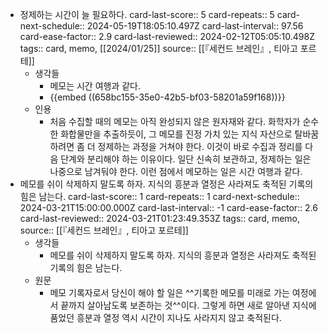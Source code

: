 - 정제하는 시간이 늘 필요하다.
  card-last-score:: 5
  card-repeats:: 5
  card-next-schedule:: 2024-05-19T18:05:10.497Z
  card-last-interval:: 97.56
  card-ease-factor:: 2.9
  card-last-reviewed:: 2024-02-12T05:05:10.498Z
  tags:: card, memo, [[2024/01/25]] 
  source:: [[『세컨드 브레인』, 티아고 포르테]]
	- 생각들
		- 메모는 시간 여행과 같다.
		- {{embed ((658bc155-35e0-42b5-bf03-58201a59f168))}}
	- 인용
		- 처음 수집할 때의 메모는 아직 완성되지 않은 원자재와 같다. 화학자가 순수한 화합물만을 추출하듯이, 그 메모를 진정 가치 있는 지식 자산으로 탈바꿈하려면 좀 더 정제하는 과정을 거쳐야 한다. 이것이 바로 수집과 정리를 다음 단계와 분리해야 하는 이유이다. 일단 신속히 보관하고, 정제하는 일은 나중으로 남겨둬야 한다. 이런 점에서 메모하는 일은 시간 여행과 같다.
- 메모를 쉬이 삭제하지 말도록 하자. 지식의 흥분과 열정은 사라져도 축적된 기록의 힘은 남는다.
  card-last-score:: 1
  card-repeats:: 1
  card-next-schedule:: 2024-03-21T15:00:00.000Z
  card-last-interval:: -1
  card-ease-factor:: 2.6
  card-last-reviewed:: 2024-03-21T01:23:49.353Z
  tags:: card, memo,
  source:: [[『세컨드 브레인』, 티아고 포르테]]
	- 생각들
		- 메모를 쉬이 삭제하지 말도록 하자. 지식의 흥분과 열정은 사라져도 축적된 기록의 힘은 남는다.
	- 원문
		- 메모 기록자로서 당신이 해야 할 일은 ^^기록한 메모를 미래로 가는 여정에서 끝까지 살아남도록 보존하는 것^^이다. 그렇게 하면 새로 알아낸 지식에 품었던 흥분과 열정 역시 시간이 지나도 사라지지 않고 축적된다.